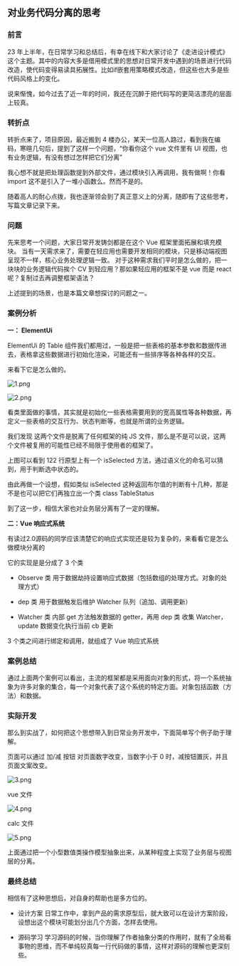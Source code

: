 ## **对业务代码分离的思考**

### 前言

23 年上半年，在日常学习和总结后，有幸在线下和大家讨论了《走进设计模式》这个主题。其中的内容大多是借用模式里的思想对日常开发中遇到的场景进行代码改造，使代码变得易读具拓展性。比如if嵌套用策略模式改造，但这些也大多是些代码风格上的变化。

说来惭愧，如今过去了近一年的时间，我还在沉醉于把代码写的更简洁漂亮的层面上较真。

### 转折点

转折点来了，项目原因，最近搬到 4 楼办公，某天一位高人路过，看到我在编码，寒暄几句后，提到了这样一个问题，“你看你这个 vue 文件里有 UI 视图，也有业务逻辑，有没有想过怎样把它们分离”

我心想不就是把处理函数提到外部文件，通过模块引入再调用，我有做啊！你看 import 这不是引入了一堆小函数么。然而不是的。

随着高人的耐心点拨，我也逐渐领会到了真正意义上的分离，随即有了这些思考，写篇文章记录下来。

### 问题

先来思考一个问题，大家日常开发铸剑都是在这个 Vue 框架里面拓展和填充模块。
当有一天需求来了，需要在轻应用也需要开发相同的模块，只是移动端视图呈现不一样，核心业务处理逻辑一致。
对于这种需求我们平时是怎么做的，把一块块的业务逻辑代码挨个 CV 到轻应用？那如果轻应用的框架不是 vue 而是 react 呢？复制过去再调整框架语法？

上述提到的场景，也是本篇文章想探讨的问题之一。

### 案例分析

**一： ElementUi**

ElementUi 的 Table 组件我们都用过，一般是把一些表格的基本参数和数据传进去，表格拿这些数据进行初始化渲染，可能还有一些排序等各种各样的交互。

来看下它是怎么做的。

![1.png](/note/img/对业务代码分离的思考/1.png) 

![2.png](/note/img/对业务代码分离的思考/2.png) 

看类里面做的事情，其实就是初始化一些表格需要用到的宽高属性等各种数据，再定义一些表格的交互行为、状态判断等，也就是所谓的业务逻辑。

我们发现 这两个文件是脱离了任何框架的纯 JS 文件，那么是不是可以说，这两个文件被复用的可能性已经不局限于使用者的框架了。

上图可以看到 122 行原型上有一个 isSelected 方法，通过语义化的命名可以猜到，用于判断选中状态的。

由此再做一个设想，假如类似 isSelected 这种返回布尔值的判断有十几种，那是不是也可以把它们再独立出一个类 class TableStatus

到了这一步，相信大家也对业务层分离有了一定的理解。

**二：Vue 响应式系统**

有读过2.0源码的同学应该清楚它的响应式实现还是较为复杂的，来看看它是怎么做模块分离的

它的实现是是分成了 3 个类

* Observe 类
用于数据劫持设置响应式数据（包括数组的处理方式。对象的处理方式）

* dep 类
用于数据触发后维护 Watcher 队列（追加、调用更新）

* Watcher 类
内部 get 方法触发数据的 getter，再用 dep 类 收集 Watcher， update 数据变化执行当前 cb 更新

3 个类之间进行绑定和调用，就组成了 Vue 响应式系统

### 案例总结

通过上面两个案例可以看出，主流的框架都是采用面向对象的形式，将一个系统抽象为许多对象的集合，每一个对象代表了这个系统的特定方面。对象包括函数（方法）和数据。

### 实际开发

那么到实战了，如何把这个思想带入到日常业务开发中，下面简单写个例子助于理解。

页面可以通过 加/减 按钮 对页面数字改变，当数字小于 0 时，减按钮置灰，并且页面文案改变。

![3.png](/note/img/对业务代码分离的思考/3.png) 

vue 文件

![4.png](/note/img/对业务代码分离的思考/4.png) 

calc 文件

![5.png](/note/img/对业务代码分离的思考/5.png) 

上面通过把一个小型数值类操作模型抽象出来，从某种程度上实现了业务层与视图层的分离。

### 最终总结

相信有了这种思想后，对自身的帮助也是多方位的。

* 设计方案
日常工作中，拿到产品的需求原型后，就大致可以在设计方案阶段，设想出这个模块可能划分出几个方面，怎样去使用。

* 源码学习
学习源码的时候，当你理解了作者抽象分类的作用时，就有了全局看事物的思维，而不单纯较真每一行代码做的事情，这样对源码的理解也更深刻些。